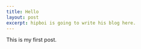 ```yaml
---
title: Hello
layout: post
excerpt: hipboi is going to write his blog here.
---
```


This is my first post.
